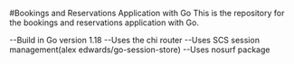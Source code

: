 #Bookings and Reservations Application with Go
This is the repository for the bookings and reservations application with Go.

--Build in Go version 1.18
--Uses the chi router
--Uses SCS session management(alex edwards/go-session-store)
--Uses nosurf package